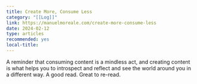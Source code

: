 ```yaml
---
title: Create More, Consume Less
category: "[[Log]]"
link: https://manuelmoreale.com/create-more-consume-less
date: 2024-02-12
type: articles
recommended: yes
local-title:
---
```

A reminder that consuming content is a mindless act, and creating content is what helps you to introspect and reflect and see the world around you in a different way. A good read. Great to re-read. 